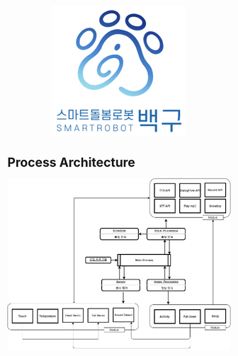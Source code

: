 <div align="center"><img src="./images/109_logo_ver.png" width="300">
</div>

# Process Architecture

<img src="./images/109_process.jpeg">